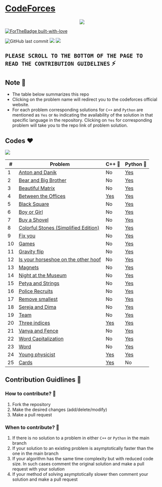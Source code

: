 # [CodeForces](https://codeforces.com/) 

<p align="center">
  <img src="https://assets.codeforces.com/users/kguseva/comments/cf.png">
</p>

[![ForTheBadge built-with-love](http://ForTheBadge.com/images/badges/built-with-love.svg)](https://github.com/NvsYashwanth)

![GitHub last commit](https://img.shields.io/github/last-commit/NvsYashwanth/CodeForces)        ![](https://badgen.net/badge/Code/Python/blue?icon=https://simpleicons.org/icons/python.svg&labelColor=cyan&label)        ![](https://badgen.net/badge/Code/C++/blue?icon=https://simpleicons.org/icons/cplusplus.svg&labelColor=cyan&label)

## `PLEASE SCROLL TO THE BOTTOM OF THE PAGE TO READ THE CONTRIBUTION GUIDELINES` :zap:

## Note :pushpin:
* The table below summarizes this repo
* Clicking on the problem name will redirect you to the codeforces official website.
* For each problem corresponding solutions for `C++` and `Python` are mentioned as `Yes` or `No` indicating the availability of the solution in that specific language in the repository. Clicking on `Yes` for corresponding problem will take you to the repo link of problem solution.

## Codes :heart:
![](https://badgen.net/badge/TotalSums/25/blue?icon)


| #  | Problem                                                         | C++ :muscle:                                          | Python :snake:                                                                  |
|----|-----------------------------------------------------------------|-------------------------------------------------------|---------------------------------------------------------------------------------|
| 1  | [Anton and Danik](https://codeforces.com/)                      | No                                                    | [Yes](./CodeForces%20python/Anton%20and%20Danik.py)                             |
| 2  | [Bear and Big Brother](https://codeforces.com/)                 | No                                                    | [Yes](./CodeForces%20python/Bear%20and%20Big%20Brother.py)                      |
| 3  | [Beautiful Matrix](https://codeforces.com/)                     | No                                                    | [Yes](./CodeForces%20python/Beautiful%20Matrix.py)                              |
| 4  | [Between the Offices](https://codeforces.com/)                  | [Yes](./CodeForces%20cpp/Between%20the%20Offices.cpp) | [Yes](./CodeForces%20python/Between%20the%20Offices.py)                         |
| 5  | [Black Square](https://codeforces.com/)                         | No                                                    | [Yes](./CodeForces%20python/Black%20Square.py)                                  |
| 6  | [Boy or Girl](https://codeforces.com/)                          | No                                                    | [Yes](./CodeForces%20python/Boy%20or%20Girl.py)                                 |
| 7  | [Buy a Shovel](https://codeforces.com/)                         | No                                                    | [Yes](./CodeForces%20python/Buy%20a%20Shovel.py)                                |
| 8  | [Colorful Stones (Simplified Edition)](https://codeforces.com/) | No                                                    | [Yes](./CodeForces%20python/Colorful%20Stones%20(Simplified%20Edition).py)      |
| 9  | [Fix you](https://codeforces.com/)                              | No                                                    | [Yes](./CodeForces%20python/Fix%20you.py)                                       |
| 10 | [Games](https://codeforces.com/)                                | No                                                    | [Yes](./CodeForces%20python/Games.py)                                           |
| 11 | [Gravity flip](https://codeforces.com/)                         | No                                                    | [Yes](./CodeForces%20python/Gravity%20flip.py)                                  |
| 12 | [Is your horseshoe on the other hoof](https://codeforces.com/)  | No                                                    | [Yes](./CodeForces%20python/Is%20your%20horseshoe%20on%20the%20other%20hoof.py) |
| 13 | [Magnets](https://codeforces.com/)                              | No                                                    | [Yes](./CodeForces%20python/Magnets.py)                                         |
| 14 | [Night at the Museum](https://codeforces.com/)                  | No                                                    | [Yes](./CodeForces%20python/Night%20at%20the%20Museum.py)                       |
| 15 | [Petya and Strings](https://codeforces.com/)                    | No                                                    | [Yes](./CodeForces%20python/Petya%20and%20Strings.py)                           |
| 16 | [Police Recruits](https://codeforces.com/)                      | No                                                    | [Yes](./CodeForces%20python/Police%20Recruits.py)                               |
| 17 | [Remove smallest](https://codeforces.com/)                      | No                                                    | [Yes](./CodeForces%20python/Remove%20smallest.py)                               |
| 18 | [Sereja and Dima](https://codeforces.com/)                      | No                                                    | [Yes](./CodeForces%20python/Sereja%20and%20Dima.py)                             |
| 19 | [Team](https://codeforces.com/)                                 | No                                                    | [Yes](./CodeForces%20python/Team.py)                                            |
| 20 | [Three indices](https://codeforces.com/)                        | [Yes](./CodeForces%20cpp/Three%20indices.cpp)         | [Yes](./CodeForces%20python/Three%20indices.py)                                 |
| 21 | [Vanya and Fence](https://codeforces.com/)                      | No                                                    | [Yes](./CodeForces%20python/Vanya%20and%20Fence.py)                             |
| 22 | [Word Capitalization](https://codeforces.com/)                  | No                                                    | [Yes](./CodeForces%20python/Word%20Capitalization.py)                           |
| 23 | [Word](https://codeforces.com/)                                 | No                                                    | [Yes](./CodeForces%20python/Word.py)                                            |
| 24 | [Young physicist](https://codeforces.com/)                      | [Yes](./CodeForces%20cpp/Young%20physicist.cpp)       | [Yes](./CodeForces%20python/Young%20physicist.py)                               |
| 25 | [Cards](https://codeforces.com/)                                | [Yes](./CodeForces%20cpp/Cards.cpp)                   | No                                                                              |

## Contribution Guidlines :page_with_curl:
### How to contribute? :eyes:
1. Fork the repository
2. Make the desired changes (add/delete/modify)
3. Make a pull request

### When to contribute? :eyes:
1. If there is no solution to a problem in either `C++` or `Python` in the main branch
2. If your solution to an existing problem is asymptotically faster than the one in the main branch
3. If your algorithm has the same time complexity but with reduced code size. In such cases comment the original solution and make a pull request with your solution
4. If your method of solving asymptotically slower then comment your solution and make a pull request
